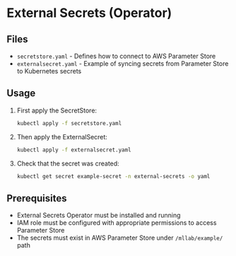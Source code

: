 # External Secrets (Operator) 

## Files
- `secretstore.yaml` - Defines how to connect to AWS Parameter Store
- `externalsecret.yaml` - Example of syncing secrets from Parameter Store to Kubernetes secrets

## Usage
1. First apply the SecretStore:
   ```bash
   kubectl apply -f secretstore.yaml
   ```

2. Then apply the ExternalSecret:
   ```bash
   kubectl apply -f externalsecret.yaml
   ```

3. Check that the secret was created:
   ```bash
   kubectl get secret example-secret -n external-secrets -o yaml
   ```

## Prerequisites
- External Secrets Operator must be installed and running
- IAM role must be configured with appropriate permissions to access Parameter Store
- The secrets must exist in AWS Parameter Store under `/mllab/example/` path